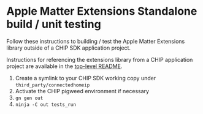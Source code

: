 # Apple Matter Extensions Standalone build / unit testing

Follow these instructions to building / test the Apple Matter Extensions library outside of a CHIP SDK application project.

Instructions for referencing the extensions library from a CHIP application project are available in the [top-level README](../README.md).

1. Create a symlink to your CHIP SDK working copy under `third_party/connectedhomeip`
1. Activate the CHIP pigweed environment if necessary
1. `gn gen out`
1. `ninja -C out tests_run`
